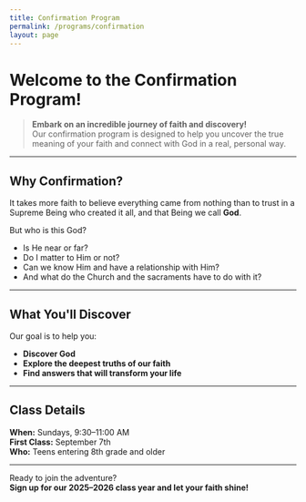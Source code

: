```yaml
---
title: Confirmation Program
permalink: /programs/confirmation
layout: page
---
```


# Welcome to the Confirmation Program!

> **Embark on an incredible journey of faith and discovery!**  
> Our confirmation program is designed to help you uncover the true meaning of your faith and connect with God in a real, personal way.

---

## Why Confirmation?

It takes more faith to believe everything came from nothing than to trust in a Supreme Being who created it all, and that Being we call **God**.

But who is this God?  
- Is He near or far?  
- Do I matter to Him or not?  
- Can we know Him and have a relationship with Him?  
- And what do the Church and the sacraments have to do with it?

---

## What You'll Discover

Our goal is to help you:
- **Discover God**
- **Explore the deepest truths of our faith**
- **Find answers that will transform your life**

---

## Class Details

**When:** Sundays, 9:30–11:00 AM  
**First Class:** September 7th  
**Who:** Teens entering 8th grade and older

---

Ready to join the adventure?  
**Sign up for our 2025–2026 class year and let your faith shine!**
